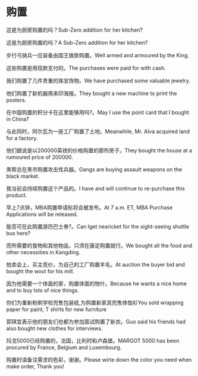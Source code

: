 # 购置

<p><span class="chinese">这是为厨房购置的吗？</span><span class="english">Sub-Zero addition for her kitchen?</span></p>

<p><span class="chinese">这是为厨房购置的吗？</span><span class="english">A Sub-Zero addition for her kitchen?</span></p>

<p><span class="chinese">步行弓骑兵一应装备由国王拨款购置。</span><span class="english">Well armed and armoured by the King.</span></p>

<p><span class="chinese">这些购置是用现款支付的。</span><span class="english">The purchases were paid for with cash.</span></p>

<p><span class="chinese">我们购置了几件贵重的珠宝饰物。</span><span class="english">We have purchased some valuable jewelry.</span></p>

<p><span class="chinese">他们购置了新机器用来印海报。</span><span class="english">They bought a new machine to print the posters.</span></p>

<p><span class="chinese">在中国购置的积分卡在这里能够用吗?。</span><span class="english">May I use the point card that I bought in China?</span></p>

<p><span class="chinese">与此同时，阿尔瓦为一座工厂购置了土地。</span><span class="english">Meanwhile, Mr. Alva acquired land for a factory.</span></p>

<p><span class="chinese">他们据说是以200000英镑的价格购置的那所房子。</span><span class="english">They bought the house at a rumoured price of 200000.</span></p>

<p><span class="chinese">黑帮总在黑市购置攻击性兵器。</span><span class="english">Gangs are buying assault weapons on the black market.</span></p>

<p><span class="chinese">我当前会持续购置这个产品的。</span><span class="english">I have and will continue to re-purchase this product.</span></p>

<p><span class="chinese">早上7点钟，MBA购置申请标将会被发布。</span><span class="english">At 7 a.m. ET, MBA Purchase Applications will be released.</span></p>

<p><span class="chinese">能否可在此购置游历巴士券?。</span><span class="english">Can Iget nearicket for the sight-seeing shuttle bus here?</span></p>

<p><span class="chinese">而所需要的食物和其他物品，只须在康定购置就行。</span><span class="english">We bought all the food and other necessities in Kangding.</span></p>

<p><span class="chinese">拍卖会上，买主竞价，为自己的工厂购置羊毛。</span><span class="english">At auction the buyer bid and bought the wool for his mill.</span></p>

<p><span class="chinese">因为他需要一个体面的家，购置体面的物什。</span><span class="english">Because he wants a nice home and to buy lots of nice things.</span></p>

<p><span class="chinese">你们为重新粉刷学校兜售包装纸,为购置新家具兜售体恤衫</span><span class="english">You sold wrapping paper for paint, T shirts for new furniture</span></p>

<p><span class="chinese">郭琪宜表示他的朋友们也都为参加面试购置了新衣。</span><span class="english">Guo said his friends had also bought new clothes for interviews.</span></p>

<p><span class="chinese">玛戈5000已经购置的，法国，比利时和卢森堡。</span><span class="english">MARGOT 5000 has been procured by France, Belgium and Luxembourg.</span></p>

<p><span class="chinese">购置时请备注需求的色彩，谢谢。</span><span class="english">Please wirte down the color you need when make order, Thank you!</span></p>

